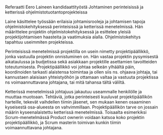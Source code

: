 Referaatti Eero Laineen kandidaattityöstä Johtaminen perinteisissä ja ketterissä ohjelmistotuotantoprojekteissa							

Laine käsittelee työssään erilaisia johtamisrooleja ja johtamisen tapoja ohjelmistokehityksessä perinteisissä ja ketterissä menetelmissä. Hän määrittelee projektin ohjelmistokehityksessä ja esittelee yleisiä projektijohtamisen haasteita ja vaatimuksia alalla. Ohjelmistokehitys tapahtuu useimmiten projekteissa.

Perinteisissä menetelmissä projektilla on usein nimetty projektipäällikkö, jonka vastuulla projektin onnistuminen on. Hän vastaa projektin pysymisestä aikataulussa ja budjetissa sekä asiakkaan projektille asettamien tavoitteiden toteutumisesta. Projektipäällikkö voi johtaa selkeän ylhäältä päin, koordinoiden tarkasti alaistensa toimintaa ja ollen siis ns. ohjaava johtaja, tai kannustaen alaisiaan yhteistyöhön ja ottamaan valtaa ja vastuuta projektissa ns voimaannuttavana johtajana, tai mitä tahansa tältä väliltä.

Ketterissä menetelmissä johtajuus jakautuu useammalle henkilölle ja muuttaa muotoaan. Tehtäviä, jotka perinteisesti kuuluvat projektipäällikön harteille, tekevät vaihdellen tiimin jäsenet, sen mukaan kenen osaaminen kyseisestä osa-alueesta on vahvimmillaan. Projektipäällikön tarve on jossain määrin kyseenalaistettu ketterissä menetelmissä. Toisaalta esimerkiksi Scrum-menetelmässä Product ownerin voidaan katsoa koko projektin projektipäällikkö, ja Scrum masterin toimivan kunkin tiimin voimaannuttavana johtajana.
